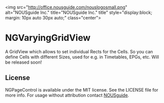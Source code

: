 <img src="http://office.nousguide.com/nouslogosmall.png" alt="NOUSguide Inc." title="NOUSguide Inc." title" style="display:block; margin: 10px auto 30px auto;" class="center">

# NGVaryingGridView

A GridView which allows to set individual Rects for the Cells. So you can define Cells with different Sizes, used for e.g. in Timetables, EPGs, etc.
Will be released soon!

## License

NGPageControl is available under the MIT license. See the LICENSE file for more info.
For usage without attribution contact [NOUSguide](mailto:info@nousguide.com).